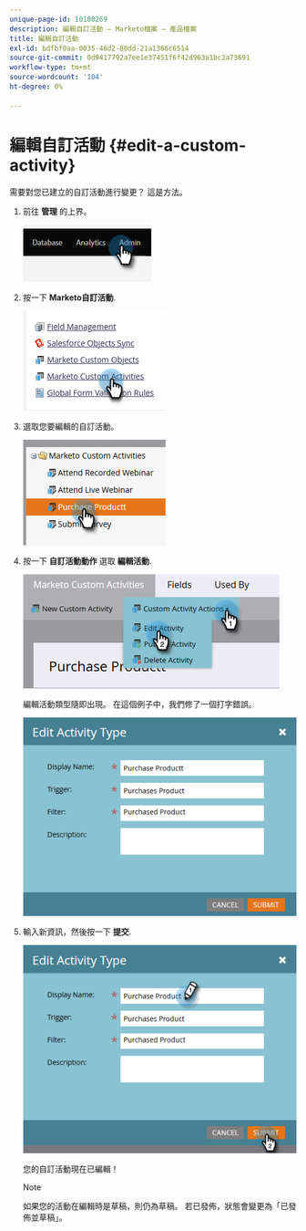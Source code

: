 ```yaml
---
unique-page-id: 10100269
description: 編輯自訂活動 — Marketo檔案 — 產品檔案
title: 編輯自訂活動
exl-id: bdfbf0aa-0035-46d2-80dd-21a1366c6514
source-git-commit: 0d9417792a7ee1e37451f6f42d963a1bc2a73691
workflow-type: tm+mt
source-wordcount: '104'
ht-degree: 0%

---
```


# 編輯自訂活動 {#edit-a-custom-activity}

需要對您已建立的自訂活動進行變更？ 這是方法。

1. 前往 **管理** 的上界。

   ![](assets/edit-a-custom-activity-1.png)

1. 按一下 **Marketo自訂活動**.

   ![](assets/edit-a-custom-activity-2.png)

1. 選取您要編輯的自訂活動。

   ![](assets/edit-a-custom-activity-3.png)

1. 按一下 **自訂活動動作** 選取 **編輯活動**.

   ![](assets/edit-a-custom-activity-4.png)

   編輯活動類型隨即出現。 在這個例子中，我們修了一個打字錯誤。

   ![](assets/edit-a-custom-activity-5.png)

1. 輸入新資訊，然後按一下 **提交**.

   ![](assets/edit-a-custom-activity-6.png)

   您的自訂活動現在已編輯！

   >[!NOTE]
   >
   >如果您的活動在編輯時是草稿，則仍為草稿。 若已發佈，狀態會變更為「已發佈並草稿」。
